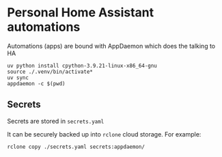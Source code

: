 # Personal Home Assistant automations

Automations (apps) are bound with AppDaemon which does the talking to HA

```
uv python install cpython-3.9.21-linux-x86_64-gnu
source ./.venv/bin/activate*
uv sync
appdaemon -c $(pwd)
```

## Secrets

Secrets are stored in `secrets.yaml`

It can be securely backed up into `rclone` cloud storage.
For example:
```
rclone copy ./secrets.yaml secrets:appdaemon/
```
